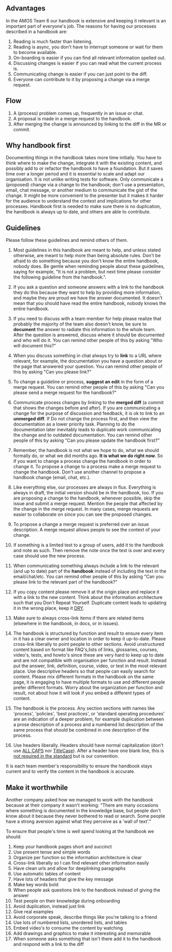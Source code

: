 ## Advantages

In the AMOS Team 6 our handbook is extensive and keeping it relevant is an important part of everyone's job. The reasons for having our processes described in a handbook are:

1. Reading is much faster than listening.
1. Reading is async, you don't have to interrupt someone or wait for them to become available.
1. On-boarding is easier if you can find all relevant information spelled out.
1. Discussing changes is easier if you can read what the current process is.
1. Communicating change is easier if you can just point to the diff.
1. Everyone can contribute to it by proposing a change via a merge request.

## Flow

1. A (process) problem comes up, frequently in an issue or chat.
1. A proposal is made in a merge request to the handbook.
1. After merging the change is announced by linking to the diff in the MR or commit. 

## Why handbook first

Documenting things in the handbook takes more time initially. You have to think where to make the change, integrate it with the existing content, and possibly add to or refactor the handbook to have a foundation. But it saves time over a longer period and it is essential to scale and adapt our organisation. It is not unlike writing tests for software. Only communicate a (proposed) change via a change to the handbook; don't use a presentation, email, chat message, or another medium to communicate the gist of the change. It might be more convenient to the presenter but it makes it harder for the audience to understand the context and implications for other processes. Handbook first is needed to make sure there is no duplication, the handbook is always up to date, and others are able to contribute.

## Guidelines

Please follow these guidelines and remind others of them.

1. Most guidelines in this handbook are meant to help, and unless stated otherwise, are meant to help more than being absolute rules. Don't be afraid to do something because you don't know the entire handbook, nobody does. Be gentle when reminding people about these guidelines, saying for example, "It is not a problem, but next time please consider the following guideline from the handbook.".

1. If you ask a question and someone answers with a link to the handbook they do this because they want to help by providing more information, and maybe they are proud we have the answer documented. It doesn't mean that you should have read the entire handbook, nobody knows the entire handbook.
1. If you need to discuss with a team member for help please realize that probably the majority of the team also doesn't know, be sure to **document** the answer to radiate this information to the whole team. After the question is answered, discuss where it should be documented and who will do it. You can remind other people of this by asking "Who will document this?"
1. When you discuss something in chat always try to **link** to a URL where relevant, for example, the documentation you have a question about or the page that answered your question. You can remind other people of this by asking "Can you please link?"
1. To change a guideline or process, **suggest an edit** in the form of a merge request.
You can remind other people of this by asking "Can you please send a merge request for the handbook?"
1. Communicate process changes by linking to the **merged diff** (a commit that shows the changes before and after). If you are communicating a change for the purpose of discussion and feedback, it is ok to link to an **unmerged diff**. If  Do not change the process first, and then view the documentation as a lower priority task. Planning to do the documentation later inevitably leads to duplicate work communicating the change and to outdated documentation. You can remind other people of this by asking "Can you please update the handbook first?"
1. Remember, the handbook is not what we hope to do, what we should formally do, or what we did months ago. **It is what we do right now.** So if you want to change a process change the handbook in order to change it. To propose a change to a process make a merge request to change the handbook. Don't use another channel to propose a handbook change (email, chat, etc.).
1. Like everything else, our processes are always in flux. Everything is always in draft, the initial version should be in the handbook, too. If you are proposing a change to the handbook, whenever possible, skip the issue and submit a merge request. Mention the people that affected by the change in the merge request. In many cases, merge requests are easier to collaborate on since you can see the proposed changes.
1. To propose a change a merge request is preferred over an issue description. A merge request allows people to see the context of your change.
1. If something is a limited test to a group of users, add it to the handbook and note as such. Then remove the note once the test is over and every case should use the new process.
1. When communicating something always include a link to the relevant (and up to date) part of the **handbook** instead of including the text in the email/chat/etc. You can remind other people of this by asking "Can you please link to the relevant part of the handbook?"
1. If you copy content please remove it at the origin place and replace it with a link to the new content. Think about the information architecture such that you Don't Repeat Yourself. Duplicate content leads to updating it in the wrong place, keep it [DRY](https://en.wikipedia.org/wiki/Don%27t_repeat_yourself).
1. Make sure to always cross-link items if there are related items (elsewhere in the handbook, in docs, or in issues).
1. The handbook is structured by function and result to ensure every item in it has a clear owner and location in order to keep it up-to-date. Please cross-link liberally to point people to other sections. Avoid unstructured content based on format like FAQ's,lists of links, glossaries, courses, video's, tests, and howto's since these are very hard to keep up to date and are not compatible with organisation per function and result. Instead put the answer, link, definition, course, video, or test in the most relevant place. Use descriptive headers so that people can easily search for content. Please mix different formats in the handbook on the same page, it is engaging to have multiple formats to use and different people prefer different formats. Worry about the organization per function and result, not about how it will look if you embed a different types of content.
1. The handbook is the process. Any section sections with names like 'process', 'policies', 'best practices', or 'standard operating procedures' are an indication of a deeper problem, for example duplication between a prose description of a process and a numbered list description of the same process that should be combined in one description of the process.
1. Use headers liberally. Headers should have normal capitalization (don't use [ALL CAPS](https://en.wikipedia.org/wiki/All_caps) nor [TitleCase](http://www.grammar-monster.com/glossary/title_case.htm)). After a header have one blank line, this is [not required in the standard](http://spec.commonmark.org/0.27/#example-46) but is our convention.

It is each team member's responsibility to ensure the handbook stays current and to verify the content in the handbook is accurate. 

## Make it worthwhile

Another company asked how we managed to work with the handbook because at their company it wasn't working: "There are many occasions where something is documented in the knowledge base, but people don't know about it because they never bothered to read or search. Some people have a strong aversion against what they perceive as a 'wall of text'."

To ensure that people's time is well spend looking at the handbook we should:

1. Keep your handbook pages short and succinct
1. Use present tense and simple words
1. Organize per function so the information architecture is clear
1. Cross-link liberally so I can find relevant other information easily
1. Have clean urls and allow for deeplinking paragraphs
1. Use automatic tables of content
1. Have lots of headers that give the key message
1. Make key words bold
1. When people ask questions link to the handbook instead of giving the answer
1. Test people on their knowledge during onboarding
1. Avoid duplication, instead just link
1. Give real examples
1. Avoid corporate speak, describe things like you're talking to a friend
1. Use lots of numbered lists, unordered lists, and tables
1. Embed video's to consume the content by watching
1. Add drawings and graphics to make it interesting and memorable
1. When someone asks something that isn't there add it to the handbook and respond with a link to the diff
